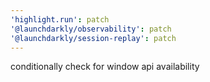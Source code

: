 ```yaml
---
'highlight.run': patch
'@launchdarkly/observability': patch
'@launchdarkly/session-replay': patch
---
```


conditionally check for window api availability
